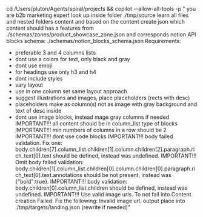 cd /Users/pluton/Agents/spiral/projects && copilot --allow-all-tools -p  "
you are b2b marketing expert
look up inside folder ./tmp/source learn all files and nested folders content and based on the content create json which content should has a features from ./schemas/zones/product_showcase_zone.json and corresponds notion API blocks schema: ./schemas/notion_blocks_schema.json
Requirements:
- preferable 3 and 4 columns lists
- dont use a colors for text, only black and gray
- dont use emoji
- for headings use only h3 and h4
- dont include styles
- vary layout
- use in one column set same layout approach
- suggest illustrations and images, place placeholders (rects with desc)
- placeholders make as column(s) not as image with gray background and text of desc inside
- dont use image blocks, instead mage gray columns if needed
IMPORTANT!!!  all content should be in column_list type of blocks
IMPORTANT!!!  min numbers of columns in a row should be 2
IMPORTANT!!!  dont use code blocks
IMPORTANT!!!  body failed validation. Fix one: body.children[7].column_list.children[1].column.children[2].paragraph.rich_text[0].text should be defined, instead was undefined.
IMPORTANT!!!  Omit body failed validation: body.children[1].column_list.children[0].column.children[0].paragraph.rich_text[0].text.annotations should be not present, instead was {"bold":true}.
IMPORTANT!!!  body validation: body.children[0].column_list.children should be defined, instead was undefined.
IMPORTANT!!!  Use valid image urls. To not fail into Content creation Failed. Fix the following: Invalid image url.
output place into ./tmp/targets/landing.json (rewrite if needed)"